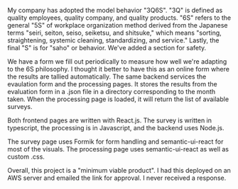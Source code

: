 My company has adopted the model behavior "3Q6S".  "3Q" is defined as quality employees, quality company, and quality products. "6S" refers to the general "5S" of workplace organization method derived from the Japanese terms "seiri, seiton, seiso, seiketsu, and shitsuke," which means "sorting, straightening, systemic cleaning, standardizing, and service." Lastly, the final "S" is for "saho" or behavior. We've added a section for safety.

We have a form we fill out periodically to measure how well we're adapting to the 6S philosophy. I thought it better to have this as an online form where the results are tallied automatically. The same backend services the evaulation form and the processing pages. It stores the results from the evaluation form in a .json file in a directory corresponding to the month taken. When the processing page is loaded, it will return the list of available surveys.

Both frontend pages are written with React.js. The survey is written in typescript, the processing is in Javascript, and the backend uses Node.js.

The survey page uses Formik for form handling and semantic-ui-react for most of the visuals. The processing page uses semantic-ui-react as well as custom .css.

Overall, this project is a "minimum viable product". I had this deployed on an AWS server and emailed the link for approval. I never received a response.
